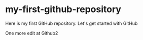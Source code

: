 # my-first-github-repository
Here is my first GitHub repository. Let's get started with GitHub


One more edit at Github2
